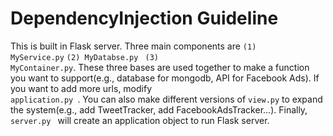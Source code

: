 # DependencyInjection Guideline

This is built in Flask server. Three main components are <code>(1) MyService.py</code> <code>(2) MyDatabse.py</code> <code> (3) MyContainer.py</code>. These three bases are used together to make a function you want to support(e.g., database for mongodb, API for Facebook Ads). If you want to add more urls, modify <code> application.py </code>. You can also make different versions of <code>view.py</code> to expand the system(e.g., add TweetTracker, add FacebookAdsTracker...). Finally, <code> server.py </code> will create an application object to run Flask server.

